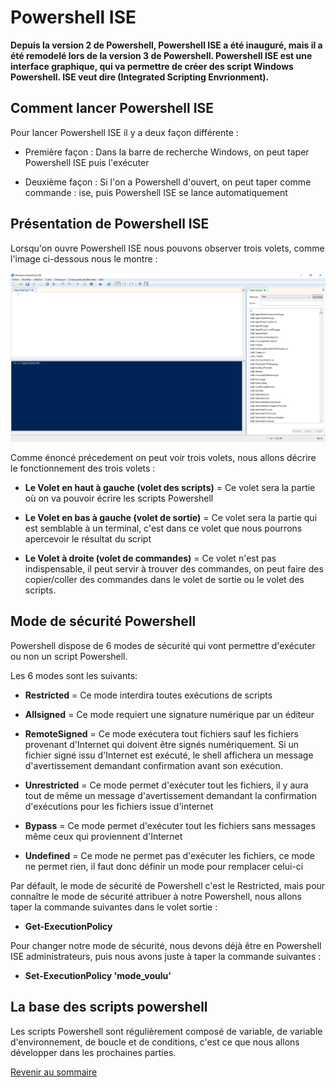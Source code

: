 # Powershell ISE

__Depuis la version 2 de Powershell, Powershell ISE a été inauguré, mais il a été remodelé lors de la version 3 de Powershell. Powershell ISE est une interface graphique, qui va permettre de créer des script Windows Powershell. ISE veut dire (Integrated Scripting Envrionment).__

## Comment lancer Powershell ISE

Pour lancer Powershell ISE il y a deux façon différente :

- Première façon : Dans la barre de recherche Windows, on peut taper Powershell ISE puis l'exécuter 

- Deuxième façon : Si l'on a Powershell d'ouvert, on peut taper comme commande : ise, puis Powershell ISE se lance automatiquement 

## Présentation de Powershell ISE

Lorsqu'on ouvre Powershell ISE nous pouvons observer trois volets, comme l'image ci-dessous nous le montre :

![](https://github.com/kevinguyodo/Powershell/blob/main/Image/Powershell%20ISE.PNG)

Comme énoncé précedement on peut voir trois volets, nous allons décrire le fonctionnement des trois volets :

- __Le Volet en haut à gauche (volet des scripts)__ = Ce volet sera la partie où on va pouvoir écrire les scripts Powershell

- __Le Volet en bas à gauche (volet de sortie)__ = Ce volet sera la partie qui est semblable à un terminal, c'est dans ce volet que nous pourrons apercevoir le résultat du script

- __Le Volet à droite (volet de commandes)__ = Ce volet n'est pas indispensable, il peut servir à trouver des commandes, on peut faire des copier/coller des commandes dans le volet de sortie ou le volet des scripts.


## Mode de sécurité Powershell 

Powershell dispose de 6 modes de sécurité qui vont permettre d'exécuter ou non un script Powershell.

Les 6 modes sont les suivants:

- __Restricted__ = Ce mode interdira toutes exécutions de scripts

- __Allsigned__ = Ce mode requiert une signature numérique par un éditeur 

- __RemoteSigned__ = Ce mode exécutera tout fichiers sauf les fichiers provenant d'Internet qui doivent être signés numériquement. Si un fichier signé issu d'Internet est exécuté, le shell affichera un message d'avertissement demandant confirmation avant son exécution.

- __Unrestricted__ = Ce mode permet d'exécuter tout les fichiers, il y aura tout de même un message d'avertissement demandant la confirmation d'exécutions pour les fichiers issue d'internet

- __Bypass__ = Ce mode permet d'exécuter tout les fichiers sans messages même ceux qui proviennent d'Internet

- __Undefined__ = Ce mode ne permet pas d'exécuter les fichiers, ce mode ne permet rien, il faut donc définir un mode pour remplacer celui-ci

Par défault, le mode de sécurité de Powershell c'est le Restricted, mais pour connaître le mode de sécurité attribuer à notre Powershell, nous allons taper la commande suivantes dans le volet sortie :

- __Get-ExecutionPolicy__

Pour changer notre mode de sécurité, nous devons déjà être en Powershell ISE administrateurs, puis nous avons juste à taper la commande suivantes :

- __Set-ExecutionPolicy 'mode_voulu'__

## La base des scripts powershell

Les scripts Powershell sont régulièrement composé de variable, de variable d'environnement, de boucle et de conditions, c'est ce que nous allons développer dans les prochaines parties.

[Revenir au sommaire](https://github.com/kevinguyodo/Powershell/blob/main/README.md)
